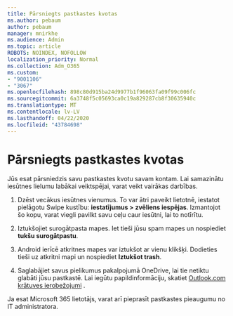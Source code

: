 ```yaml
---
title: Pārsniegts pastkastes kvotas
ms.author: pebaum
author: pebaum
manager: mnirkhe
ms.audience: Admin
ms.topic: article
ROBOTS: NOINDEX, NOFOLLOW
localization_priority: Normal
ms.collection: Adm_O365
ms.custom:
- "9001106"
- "3067"
ms.openlocfilehash: 898c80d915ba24d9977b1f96063fa09f99c006fc
ms.sourcegitcommit: 6a3748f5c05693ca0c19a829287cb8f30635940c
ms.translationtype: MT
ms.contentlocale: lv-LV
ms.lasthandoff: 04/22/2020
ms.locfileid: "43784698"
---
```

# <a name="mailbox-quota-exceeded"></a>Pārsniegts pastkastes kvotas

Jūs esat pārsniedzis savu pastkastes kvotu savam kontam. Lai samazinātu iesūtnes lielumu labākai veiktspējai, varat veikt vairākas darbības.

1. Dzēst vecākus iesūtnes vienumus. To var ātri paveikt lietotnē, iestatot pielāgotu Swipe kustību: **iestatījumus > zvēliens iespējas**. Izmantojot šo kopu, varat viegli pavilkt savu ceļu caur iesūtni, lai to notīrītu.

2. Iztukšojiet surogātpasta mapes. Iet tieši jūsu spam mapes un nospiediet **tukšu surogātpastu**.

3. Android ierīcē atkritnes mapes var iztukšot ar vienu klikšķi. Dodieties tieši uz atkritni mapi un nospiediet **Iztukšot trash**. 

4. Saglabājiet savus pielikumus pakalpojumā OneDrive, lai tie netiktu glabāti jūsu pastkastē. Lai iegūtu papildinformāciju, skatiet [Outlook.com krātuves ierobežojumi](https://support.office.com/article/storage-limits-in-outlook-com-7ac99134-69e5-4619-ac0b-2d313bba5e9e) . 

Ja esat Microsoft 365 lietotājs, varat arī pieprasīt pastkastes pieaugumu no IT administratora.